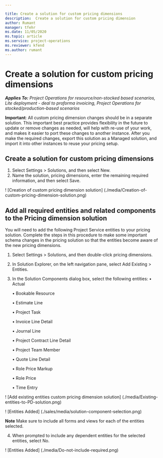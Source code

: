 ```yaml
--- 

title: Create a solution for custom pricing dimensions 
description:  Create a solution for custom pricing dimension
author: Rumant
manager: tfehr 
ms.date: 11/05/2020  
ms.topic: article 
ms.service: project-operations 
ms.reviewer: kfend 
ms.author: rumant 
--- 
```


# Create a solution for custom pricing dimensions

 _**Applies To:** Project Operations for resource/non-stocked based scenarios, Lite deployment - deal to proforma invoicing, Project Operations for stocked/production-based scenarios_ 

**Important**: All custom pricing dimension changes should be in a separate solution. This important best practice provides flexibility in the future to update or remove changes as needed, will help with re-use of your work, and makes it easier to port these changes to another instance. After you make the required changes, export this solution as a Managed solution, and import it into other instances to reuse your pricing setup.

## Create a solution for custom pricing dimensions
1.	Select Settings > Solutions, and then select New.
2.	Name the solution, <your organization name> pricing dimensions, enter the remaining required information, and then select Save.

! [Creation of custom pricing dimension solution] (./media/Creation-of-custom-pricing-dimension-solution.png)
 
## Add all required entities and related components to the Pricing dimension solution
You will need to add the following Project Service entities to your pricing solution. Complete the steps in this procedure to make some important schema changes in the pricing solution so that the entities become aware of the new pricing dimensions.
1.	Select Settings > Solutions, and then double-click <your organization name> pricing dimensions.
2.	In Solution Explorer, on the left navigation pane, select Add Existing > Entities.
3.	In the Solution Components dialog box, select the following entities:
      •	Actual
 
      •	Bookable Resource
 
      •	Estimate Line
      
      •	Project Task
      
      •	Invoice Line Detail
      
      •	Journal Line
      
      •	Project Contract Line Detail
      
      •	Project Team Member
      
      •	Quote Line Detail
      
      •	Role Price Markup
      
      •	Role Price
      
      •	Time Entry
 
 ! [Add existing entities custom pricing dimension solution] (./media/Existing-entities-to-PD-solution.png)
 
 ! [Entities Added] (./sales/media/solution-component-selection.png)

**Note** Make sure to include all forms and views for each of the entities selected.

4.	When prompted to include any dependent entities for the selected entities, select No.

! [Entities Added] (./media/Do-not-include-required.png)
 

